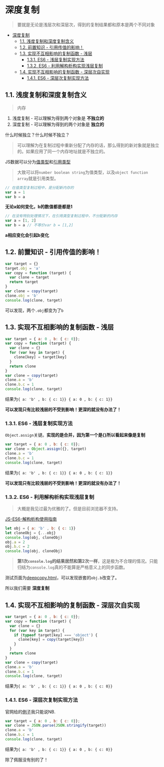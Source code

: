 # 深度复制
> 要就是无论是浅层次和深层次，得到的复制结果都和原本是两个不同对象

<!-- TOC -->

- [深度复制](#深度复制)
  - [1.1. 浅度复制和深度复制含义](#11-浅度复制和深度复制含义)
  - [1.2. 前置知识 - 引用传值的影响！](#12-前置知识---引用传值的影响)
  - [1.3. 实现不互相影响的复制函数 - 浅层](#13-实现不互相影响的复制函数---浅层)
    - [1.3.1. ES6 - 浅层复制实现方法](#131-es6---浅层复制实现方法)
    - [1.3.2. ES6 - 利用解构析构实现浅层复制](#132-es6---利用解构析构实现浅层复制)
  - [1.4. 实现不互相影响的复制函数 - 深层次自实现](#14-实现不互相影响的复制函数---深层次自实现)
    - [1.4.1. ES6 - 深层次复制实现方法](#141-es6---深层次复制实现方法)

<!-- /TOC -->

## 1.1. 浅度复制和深度复制含义

> 内存

1. 浅度复制 - 可以理解为得到两个对象是 **不独立的**
2. 深度复制 - 可以理解为得到的两个对象是 **独立的**

什么时候独立？什么时候不独立？

> 可以理解为在复制过程中重新分配了内存的话，那么得到的新对象就是独立的。如果应用了同一个内存地址就是不独立的。

JS数据可以分为[值类型]()和[引用类型]()

> 大致可以将`number boolean string`为值类型，以及`object function array`就是引用类型。

```JavaScript
// 在值类型复制过程中，是分配新内存的
var a = 1
var b = a
```

**无论a如何变化，b的数值都是都是1**


```JavaScript
// 在没有特别处理情况下，在引用类型复制过程中，不分配新的内存
var a = [1, 2]
var b = a // 不等价var b = [1,2]
```

**a相应变化会引起b变化**


## 1.2. 前置知识 - 引用传值的影响！

```JavaScript
var target = {}
target.obj = 'a'
var copy = function (target) {
  var clone = target
  return target
}
var clone = copy(target)
clone.obj = 'b'
console.log(clone, target)
```

可以发现，两个`.obj`都变为了`b`

## 1.3. 实现不互相影响的复制函数 - 浅层

```JavaScript
var target = { a: 0 , b: { c: 0}};
var copy = function (target) {
  var clone = {}
  for (var key in target) {
    clone[key] = target[key]
  }
  return clone
}
var clone = copy(target)
clone.a = 'b'
clone.b.c = 1
console.log(clone, target)
```

结果为`{ a: 'b' , b: { c: 1}} { a: 0 , b: { c: 1}}`

**可以发现只有比较浅层的不受到影响！更深的就没有办法了！**

### 1.3.1. ES6 - 浅层复制实现方法

`Object.assign`关键。**实现的是合并，因为第一个是{}所以看起来像是复制**

```JavaScript
var target = { a: 0 , b: { c: 0}};
var clone = Object.assign({}, target)
clone.a = 'b'
clone.b.c = 1
console.log(clone, target)
```

结果为`{ a: 'b' , b: { c: 1}} { a: 0 , b: { c: 1}}`

**可以发现只有比较浅层的不受到影响！更深的就没有办法了！**

### 1.3.2. ES6 - 利用解构析构实现浅层复制

> 大概是我见过最为优雅的了。但是目前浏览器不支持。

[JS-ES6-解构析构使用指南](https://github.com/JiangWeixian/JS-Books/tree/master/ES6%E5%85%A5%E9%97%A8/CH03-%E8%A7%A3%E6%9E%84%E6%9E%90%E6%9E%84)

```JavaScript
let obj = { a: 'b' , b: { c: 1}}
let cloneObj = {...obj}
console.log(obj, cloneObj)
obj.a = 2
obj.b.c = 2
console.log(obj, cloneObj)
```

> **第1次`console.log`的结果居然和第2次一样**，这是极为不合理的情况。只能归结为`console.log`真的不能算是严格意义上的同步函数。

测试页面为[deepcopy.html](https://github.com/JiangWeixian/JS-Tips/blob/master/docs/Grammar/HTML/deepcopy.html)，可以发现嵌套的`obj.b`改变了。

所以我们需要 **深度复制**

## 1.4. 实现不互相影响的复制函数 - 深层次自实现

```JavaScript
var target = { a: 0 , b: { c: 0}};
var copy = function (target) {
  var clone = {}
  for (var key in target) {
    if (typeof target[key] === 'object') {
      clone[key] = copy(target[key])
    }
  }
  return clone
}
var clone = copy(target)
clone.a = 'b'
clone.b.c = 1
console.log(clone, target)
```

结果为`{ a: 'b' , b: { c: 1}} { a: 0 , b: { c: 0}}`

### 1.4.1. ES6 - 深层次复制实现方法

官网给的[例子](https://developer.mozilla.org/en-US/docs/Web/JavaScript/Reference/Global_Objects/Object/assign)我只能说NB.

```JavaScript
var target = { a: 0 , b: { c: 0}};
var clone = JSON.parse(JSON.stringify(target))
clone.a = 'b'
clone.b.c = 1
console.log(clone, target)
```

结果为`{ a: 'b' , b: { c: 1}} { a: 0 , b: { c: 0}}`

除了佩服没有别的了！


